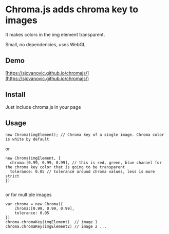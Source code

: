 # Chroma.js adds chroma key to images


It makes colors in the img element transparent.

Small, no dependencies, uses WebGL.
  
## Demo

[https://sjovanovic.github.io/chromajs/](https://sjovanovic.github.io/chromajs/)

## Install

Just include chroma.js in your page

## Usage

```
new Chroma(imgElement); // Chroma key of a single image. Chroma color is white by default
```

  or
  
``` 
new Chroma(imgElement, {
  chroma:[0.99, 0.99, 0.99], // this is red, green, blue channel for the chroma key color that is going to be transparent
  tolerance: 0.05 // tolerance around chroma values, less is more strict
})
    
```

  or for multiple images

```
var chroma = new Chroma({
	chroma:[0.99, 0.99, 0.99],
	tolerance: 0.05
})
chroma.chromaKey(imgElement)  // image 1
chroma.chromaKey(imgElement2) // image 2 ...
```